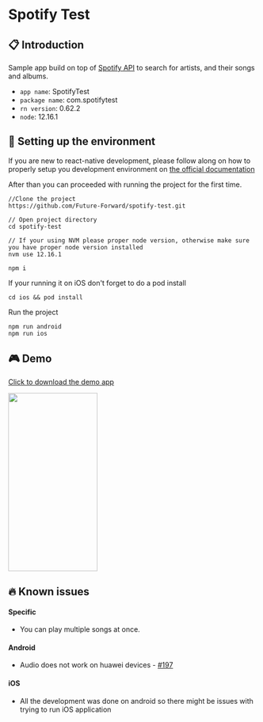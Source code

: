 # Spotify Test

## 📋 Introduction

Sample app build on top of [Spotify API](https://developer.spotify.com/documentation/web-api/) to search for artists, and their songs and albums.

- `app name`: SpotifyTest
- `package name`: com.spotifytest
- `rn version`: 0.62.2
- `node`: 12.16.1

## 🚀 Setting up the environment

If you are new to react-native development, please follow along on how to properly setup you development environment on [the official documentation](https://reactnative.dev/docs/environment-setup)

After than you can proceeded with running the project for the first time.

```
//Clone the project
https://github.com/Future-Forward/spotify-test.git

// Open project directory
cd spotify-test

// If your using NVM please proper node version, otherwise make sure you have proper node version installed
nvm use 12.16.1

npm i
```

If your running it on iOS don't forget to do a pod install

```
cd ios && pod install
```

Run the project

```
npm run android
npm run ios
```

## 🎮 Demo

<a href="assets/app-release.apk" download>Click to download the demo app</a>

<img src="https://raw.githubusercontent.com/Future-Forward/spotify-test/master/assets/demo.gif" width="180" height=360>

## 🔥 Known issues

#### Specific

- You can play multiple songs at once.

#### Android

 - Audio does not work on huawei devices - [#197](https://github.com/react-native-community/react-native-audio-toolkit/issues/197)

#### iOS

- All the development was done on android so there might be issues with trying to run iOS application

